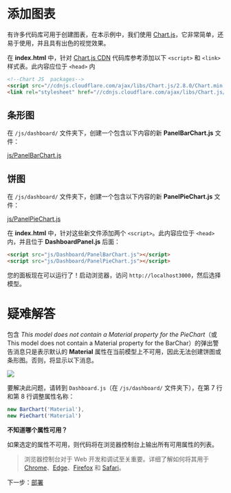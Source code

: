 # 添加图表

有许多代码库可用于创建图表，在本示例中，我们使用 [Chart.js](https://www.chartjs.org/)，它非常简单，还易于使用，并且具有出色的视觉效果。

在 **index.html** 中，针对 [Chart.js CDN](https://cdnjs.com/libraries/Chart.js) 代码库参考添加以下 `<script>` 和 `<link>` 样式表。此内容应位于 `<head>` 内 

```html
<!--Chart JS  packages-->
<script src="//cdnjs.cloudflare.com/ajax/libs/Chart.js/2.8.0/Chart.min.js" ></script>
<link rel="stylesheet" href="//cdnjs.cloudflare.com/ajax/libs/Chart.js/2.8.0/Chart.min.css" />
```

## 条形图

在 `/js/dashboard/` 文件夹下，创建一个包含以下内容的新 **PanelBarChart.js** 文件：

[js/PanelBarChart.js](_snippets/dashboard/js/PanelBarChart.js ':include :type=code javascript')

## 饼图

在 `/js/dashboard/` 文件夹下，创建一个包含以下内容的新 **PanelPieChart.js** 文件：

[js/PanelPieChart.js](_snippets/dashboard/js/PanelPieChart.js ':include :type=code javascript')

在 **index.html** 中，针对这些新文件添加两个 `<script>`。此内容应位于 `<head>` 内，并且位于 **DashboardPanel.js** 后面：

```html
<script src="js/Dashboard/PanelBarChart.js"></script>
<script src="js/Dashboard/PanelPieChart.js"></script>
```

您的面板现在可以运行了！启动浏览器，访问 `http://localhost3000`，然后选择模型。

# 疑难解答

包含 *This model does not contain a Material property for the PieChart*（或 This model does not contain a Material property for the BarChar）的弹出警告消息只是表示默认的 **Material** 属性在当前模型上不可用，因此无法创建饼图或条形图。否则，将显示以下消息。

![](_media/javascript/js_dashboard_propertymissing.png)

要解决此问题，请转到 `Dashboard.js`（在 `/js/dashboard/` 文件夹下），在第 7 行和第 8 行调整属性名称：

```javascript
new BarChart('Material'),
new PieChart('Material')
```

**不知道哪个属性可用？**

如果选定的属性不可用，则代码将在浏览器控制台上输出所有可用属性的列表。 

> 浏览器控制台对于 Web 开发和调试至关重要。详细了解如何将其用于 [Chrome](https://developers.google.com/web/tools/chrome-devtools/console/)、[Edge](https://docs.microsoft.com/en-us/microsoft-edge/devtools-guide/console)、[Firefox](https://developer.mozilla.org/en-US/docs/Tools/Web_Console/Opening_the_Web_Console) 和 [Safari](https://developer.apple.com/safari/tools/)。

下一步：[部署](/zh-CN/deployment/)